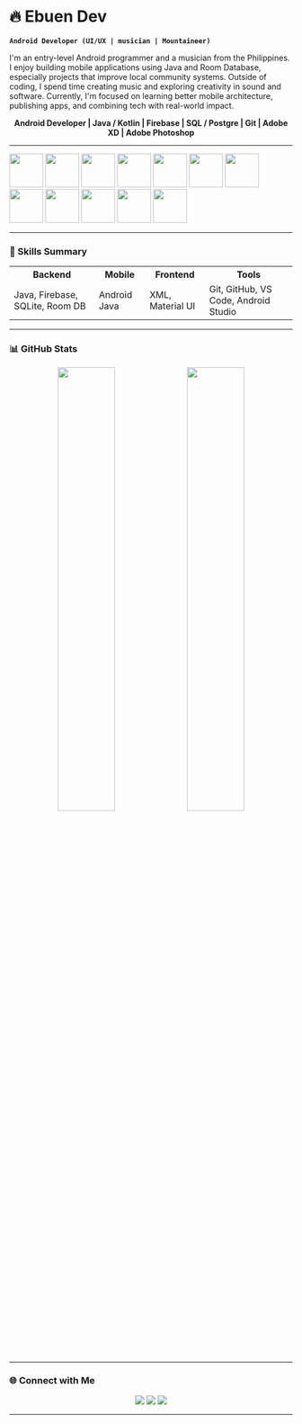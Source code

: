 # 🔥 Ebuen Dev

**`Android Developer (UI/UX | musician | Mountaineer)`**

I'm an entry-level Android programmer and a musician from the Philippines. I enjoy building mobile applications using Java and Room Database, especially projects that improve local community systems. Outside of coding, I spend time creating music and exploring creativity in sound and software.
Currently, I'm focused on learning better mobile architecture, publishing apps, and combining tech with real-world impact.


<p align="center">
  <b>Android Developer | Java / Kotlin | Firebase | SQL / Postgre | Git | Adobe XD | Adobe Photoshop </b>
</p>

---

<p align="center">
  <!-- Tech stack icons -->
<!--   <img src="https://cdn.jsdelivr.net/gh/devicons/devicon@latest/icons/java/java-original-wordmark.svg" height="45"/>  -->
<!--   <img src="https://cdn.jsdelivr.net/gh/devicons/devicon@latest/icons/html5/html5-original.svg" height="45"/> -->
  
  
  <img src="https://i.postimg.cc/FKdKcpCS/java.png" height="60">  <!-- Java icon -->
  <img src="https://i.postimg.cc/SR9m81Yg/kotlin.png" height="60">  <!-- Kotlin icon -->
  <img src="https://i.postimg.cc/j56tQFHD/firebase.png" height="60">  <!-- Firebase icon -->
  <img src="https://i.postimg.cc/TPzHY2Wb/Group-37316.png" height="60">  <!-- MariaDB icon -->
  <img src="https://i.postimg.cc/XYvPszbr/Group-37320.png" height="60">  <!-- Android Studio icon -->
  <img src="https://i.postimg.cc/Jz99t5ft/Group-37321.png" height="60">  <!-- VS code icon -->
  <img src="https://i.postimg.cc/W1DB2HfQ/Group-37322.png" height="60">  <!-- Git icon -->
  <img src="https://i.postimg.cc/BQwWf0NT/Group-37323.png" height="60">  <!-- Github icon -->
  <img src="https://i.postimg.cc/25kQjJzC/Group-37324.png" height="60">  <!-- Figma icon -->
  <img src="https://i.postimg.cc/zX7MS19m/Group-37318.png" height="60">  <!-- Adobe Photoshop icon -->
  <img src="https://i.postimg.cc/fbtrNSkZ/Group-37319.png" height="60">  <!-- Adobe XD icon -->
  <img src="https://i.postimg.cc/DwRL0Qkp/Light-Room.png" height="60">  <!-- Adobe Lightroom icon -->
  
<!--   <img src="https://cdn.jsdelivr.net/gh/devicons/devicon@latest/icons/firebase/firebase-original.svg" height="45"/>
  <img width="56" height="56" alt="Group 37317" src="https://github.com/user-attachments/assets/d2dc21dc-81cd-425c-b4db-b8804f7eee95" /><h1 align="center">
  <img src="https://cdn.jsdelivr.net/gh/devicons/devicon@latest/icons/mariadb/mariadb-original.svg" height="45"/>
  <img src="https://cdn.jsdelivr.net/gh/devicons/devicon@latest/icons/androidstudio/androidstudio-original.svg" height="45" />
  <img src="https://cdn.jsdelivr.net/gh/devicons/devicon@latest/icons/azuresqldatabase/azuresqldatabase-original.svg" height="45" />
  <img src="https://cdn.jsdelivr.net/gh/devicons/devicon@latest/icons/bash/bash-original.svg" height="45" /> -->
</p>

---

### 🧠 Skills Summary

<div align="center">

<table>
  <tr>
    <th>Backend</th>
    <th>Mobile</th>
    <th>Frontend</th>
    <th>Tools</th>
  </tr>
  <tr>
    <td>Java, Firebase, SQLite, Room DB</td>
    <td>Android Java</td>
    <td>XML, Material UI</td>
    <td>Git, GitHub, VS Code, Android Studio</td>
  </tr>
</table>

</div>

---


### 📊 GitHub Stats

<p align="center">
  <img src="https://github-readme-stats.vercel.app/api?username=EbuenDev&show_icons=true&theme=tokyonight&hide_rank=true" width="45%" />
  <img src="https://github-readme-stats.vercel.app/api/top-langs/?username=EbuenDev&layout=compact&theme=tokyonight" width="45%" />
</p>

---



### 🌐 Connect with Me

<p align="center">
  <a href="https://www.facebook.com/mr.ebuen"><img src="https://img.shields.io/badge/Facebook-1877F2?style=for-the-badge&logo=facebook&logoColor=white"/></a>
  <a href="mailto:markianebuen@gmail.com"><img src="https://img.shields.io/badge/Gmail-D14836?style=for-the-badge&logo=gmail&logoColor=white"/></a>
  <a href="https://www.linkedin.com/in/markianebuen/"><img src="https://img.shields.io/badge/LinkedIn-0077B5?style=for-the-badge&logo=linkedin&logoColor=white"/></a>
</p>

---

